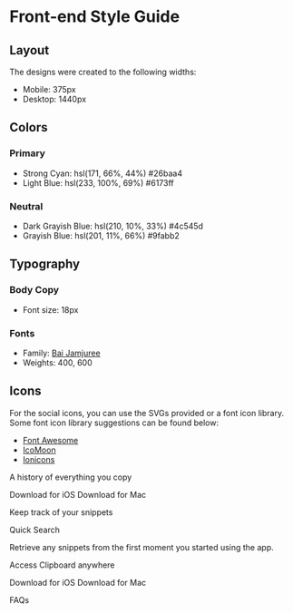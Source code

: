 # Front-end Style Guide

## Layout

The designs were created to the following widths:

- Mobile: 375px
- Desktop: 1440px

## Colors

### Primary

- Strong Cyan: hsl(171, 66%, 44%) #26baa4
- Light Blue: hsl(233, 100%, 69%) #6173ff

### Neutral

- Dark Grayish Blue: hsl(210, 10%, 33%) #4c545d
- Grayish Blue: hsl(201, 11%, 66%) #9fabb2

## Typography

### Body Copy

- Font size: 18px

### Fonts

- Family: [Bai Jamjuree](https://fonts.google.com/specimen/Bai+Jamjuree)
- Weights: 400, 600

## Icons

For the social icons, you can use the SVGs provided or a font icon library. Some font icon library suggestions can be found below:

- [Font Awesome](https://fontawesome.com)
- [IcoMoon](https://icomoon.io)
- [Ionicons](https://ionicons.com)

A history of everything you copy

Download for iOS
Download for Mac

Keep track of your snippets

Quick Search

Retrieve any snippets from the first moment you started using the app.

Access Clipboard anywhere

Download for iOS
Download for Mac

FAQs
